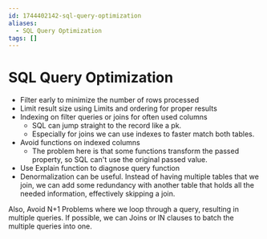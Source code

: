 ```yaml
---
id: 1744402142-sql-query-optimization
aliases:
  - SQL Query Optimization
tags: []
---
```


# SQL Query Optimization

- Filter early to minimize the number of rows processed
- Limit result size using Limits and ordering for proper results
- Indexing on filter queries or joins for often used columns
  - SQL can jump straight to the record like a pk.
  - Especially for joins we can use indexes to faster match both tables.
- Avoid functions on indexed columns
  - The problem here is that some functions transform the passed property, so SQL can't use the original passed value.
- Use Explain function to diagnose query function
- Denormalization can be useful. Instead of having multiple tables that we join, we can add some redundancy with another table that holds all the needed information, effectively skipping a join.


Also, Avoid N+1 Problems where we loop through a query, resulting in multiple queries. If possible, we can Joins or IN clauses to batch the multiple queries into one.
